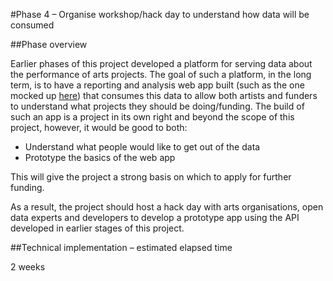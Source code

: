 #Phase 4 – Organise workshop/hack day to understand how data will be consumed

##Phase overview

Earlier phases of this project developed a platform for serving data about the performance of arts projects. The goal of such a platform, in the long term, is to have a reporting and analysis web app built (such as the one mocked up [here](../wireframes/all-views.png)) that consumes this data to allow both artists and funders to understand what projects they should be doing/funding. The build of such an app is a project in its own right and beyond the scope of this project, however, it would be good to both:

* Understand what people would like to get out of the data
* Prototype the basics of the web app

This will give the project a strong basis on which to apply for further funding.

As a result, the project should host a hack day with arts organisations, open data experts and developers to develop a prototype app using the API developed in earlier stages of this project.

##Technical implementation – estimated elapsed time

2 weeks